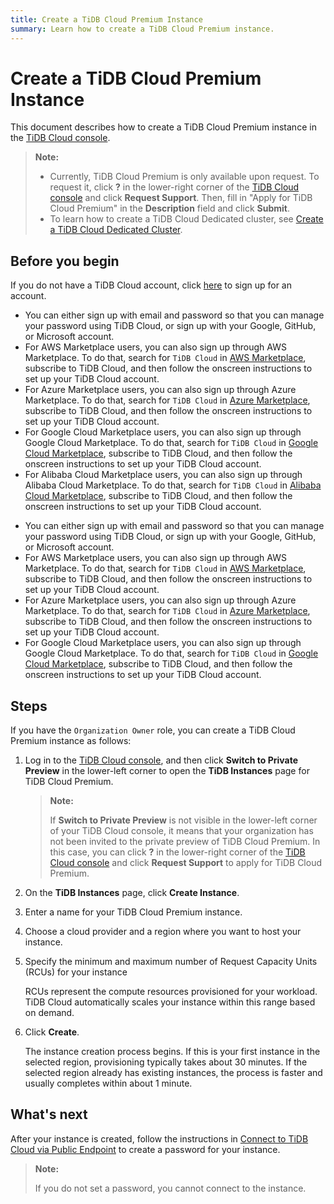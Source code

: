 ```yaml
---
title: Create a TiDB Cloud Premium Instance
summary: Learn how to create a TiDB Cloud Premium instance.
---
```


# Create a TiDB Cloud Premium Instance

This document describes how to create a TiDB Cloud Premium instance in the [TiDB Cloud console](https://tidbcloud.com/).

> **Note:**
>
> - Currently, TiDB Cloud Premium is only available upon request. To request it, click **?** in the lower-right corner of the [TiDB Cloud console](https://tidbcloud.com) and click **Request Support**. Then, fill in "Apply for TiDB Cloud Premium" in the **Description** field and click **Submit**.
> - To learn how to create a TiDB Cloud Dedicated cluster, see [Create a TiDB Cloud Dedicated Cluster](/tidb-cloud/create-tidb-cluster.md).

## Before you begin

If you do not have a TiDB Cloud account, click [here](https://tidbcloud.com/signup) to sign up for an account.

<CustomContent language="en,zh">

- You can either sign up with email and password so that you can manage your password using TiDB Cloud, or sign up with your Google, GitHub, or Microsoft account.
- For AWS Marketplace users, you can also sign up through AWS Marketplace. To do that, search for `TiDB Cloud` in [AWS Marketplace](https://aws.amazon.com/marketplace), subscribe to TiDB Cloud, and then follow the onscreen instructions to set up your TiDB Cloud account.
- For Azure Marketplace users, you can also sign up through Azure Marketplace. To do that, search for `TiDB Cloud` in [Azure Marketplace](https://azuremarketplace.microsoft.com), subscribe to TiDB Cloud, and then follow the onscreen instructions to set up your TiDB Cloud account.
- For Google Cloud Marketplace users, you can also sign up through Google Cloud Marketplace. To do that, search for `TiDB Cloud` in [Google Cloud Marketplace](https://console.cloud.google.com/marketplace), subscribe to TiDB Cloud, and then follow the onscreen instructions to set up your TiDB Cloud account.
- For Alibaba Cloud Marketplace users, you can also sign up through Alibaba Cloud Marketplace. To do that, search for `TiDB Cloud` in [Alibaba Cloud Marketplace](https://marketplace.alibabacloud.com/), subscribe to TiDB Cloud, and then follow the onscreen instructions to set up your TiDB Cloud account.

</CustomContent>

<CustomContent language="ja">

- You can either sign up with email and password so that you can manage your password using TiDB Cloud, or sign up with your Google, GitHub, or Microsoft account.
- For AWS Marketplace users, you can also sign up through AWS Marketplace. To do that, search for `TiDB Cloud` in [AWS Marketplace](https://aws.amazon.com/marketplace), subscribe to TiDB Cloud, and then follow the onscreen instructions to set up your TiDB Cloud account.
- For Azure Marketplace users, you can also sign up through Azure Marketplace. To do that, search for `TiDB Cloud` in [Azure Marketplace](https://azuremarketplace.microsoft.com), subscribe to TiDB Cloud, and then follow the onscreen instructions to set up your TiDB Cloud account.
- For Google Cloud Marketplace users, you can also sign up through Google Cloud Marketplace. To do that, search for `TiDB Cloud` in [Google Cloud Marketplace](https://console.cloud.google.com/marketplace), subscribe to TiDB Cloud, and then follow the onscreen instructions to set up your TiDB Cloud account.

</CustomContent>

## Steps

If you have the `Organization Owner` role, you can create a TiDB Cloud Premium instance as follows:

1. Log in to the [TiDB Cloud console](https://tidbcloud.com/), and then click **Switch to Private Preview** in the lower-left corner to open the **TiDB Instances** page for TiDB Cloud Premium.

    > **Note:**
    >
    > If **Switch to Private Preview** is not visible in the lower-left corner of your TiDB Cloud console, it means that your organization has not been invited to the private preview of TiDB Cloud Premium. In this case, you can click **?** in the lower-right corner of the [TiDB Cloud console](https://tidbcloud.com) and click **Request Support** to apply for TiDB Cloud Premium.

2. On the **TiDB Instances** page, click **Create Instance**.
3. Enter a name for your TiDB Cloud Premium instance.
4. Choose a cloud provider and a region where you want to host your instance.
5. Specify the minimum and maximum number of Request Capacity Units (RCUs) for your instance

    RCUs represent the compute resources provisioned for your workload. TiDB Cloud automatically scales your instance within this range based on demand.

6. Click **Create**.

    The instance creation process begins. If this is your first instance in the selected region, provisioning typically takes about 30 minutes. If the selected region already has existing instances, the process is faster and usually completes within about 1 minute.

## What's next

After your instance is created, follow the instructions in [Connect to TiDB Cloud via Public Endpoint](/tidb-cloud/premium/connect-to-premium-via-public-connection.md) to create a password for your instance.

> **Note:**
>
> If you do not set a password, you cannot connect to the instance.
